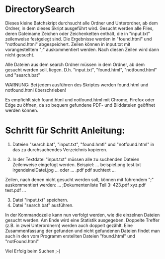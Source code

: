 # DirectorySearch

Dieses kleine Batchskript durchsucht alle Ordner und Unterordner, ab dem Ordner, in dem dieses Skript ausgeführt wird.
Gesucht werden alle Files, deren Dateiname Zeichen oder Zeichenketten enthält, die in "input.txt" zeilenweise festgelegt sind.
Die Ergebnisse werden in "found.html" und "notfound.html" abgespeichert.
Zeilen können in input.txt mit vorangestelltem ";" auskommentiert werden. Nach diesen Zeilen wird dann nicht gesucht.

Alle Dateien aus dem search Ordner müssen in dem Ordner, ab dem gesucht werden soll, liegen. D.h. "input.txt", "found.html", "notfound.html" und "search.bat"

WARNUNG: Bei jedem ausführen des Skriptes werden found.html und notfound.html überschrieben!

Es empfiehlt sich found.html und notfound.html mit Chrome, Firefox oder Edge zu öffnen, da so bequem gefundene PDF- und Bilddateien geöffnet werden können.

# Schritt für Schritt Anleitung:

1. Dateien "search.bat", "input.txt", "found.hmtl" und "notfound.html" in das zu durchsuchendes Verzeichnis kopieren.

2. In der Textdatei "input.txt" müssen alle zu suchenden Dateien Zeilenweise eingefügt werden.
Beispiel:
...
beispiel.png
test.txt
irgendeineiDatei.jpg
...
oder
...
.pdf
pdf
suchtext
...

Zeilen, nach denen nicht gesucht werden soll, können mit führendem ";" auskommentiert werden:
...
;Dokumentenliste Teil 3:
423.pdf
xyz.pdf
test.pdf
...

3. Datei "input.txt" speichern.
4. Datei "search.bat" ausführen.

In der Kommandozeile kann nun verfolgt werden, wie die einzelnen Dateien gesucht werden.
Am Ende wird eine Statistik ausgegeben.
Doppelte Treffer (z.B. in zwei Unterordnern) werden auch doppelt gezählt.
Eine Zusammenfassung der gefunden und nicht gefundenen Dateien findet man auch in den vom Programm erstellten Dateien "found.html" und "notFound.html"

Viel Erfolg beim Suchen ;-)
